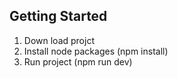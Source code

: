 ## Getting Started
1. Down load projct
2. Install node packages (npm install)
3. Run project (npm run dev)
